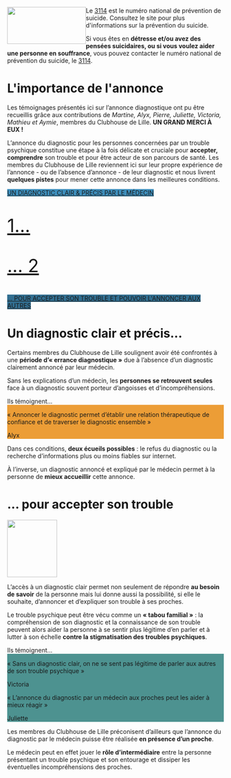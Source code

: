 <div class="tel_3114">
    <img src="{{ ASSET static/misc/3114.webp }}" width="183" height="86" style="float: left;" alt="" />
    <div>
        <p>Le <a href="https://3114.fr/">3114</a> est le numéro national de prévention de suicide. Consultez le site pour plus d'informations sur la prévention du suicide.
        <p>Si vous êtes en <b>détresse et/ou avez des pensées suicidaires, ou si vous voulez aider une personne en souffrance</b>, vous pouvez contacter le numéro national de prévention du suicide, le <a href="tel:3114">3114</a>.
    </div>
</div>

# L'importance de l'annonce

Les témoignages présentés ici sur l’annonce diagnostique ont pu être recueillis grâce aux contributions de *Martine, Alyx, Pierre, Juliette, Victoria, Mathieu et Aymie*, membres du Clubhouse de Lille. **UN GRAND MERCI À EUX !**

L’annonce du diagnostic pour les personnes concernées par un trouble psychique constitue une étape à la fois délicate et cruciale pour **accepter, comprendre** son trouble et pour être acteur de son parcours de santé. Les membres du Clubhouse de Lille reviennent ici sur leur propre expérience de l’annonce - ou de l’absence d’annonce - de leur diagnostic et nous livrent **quelques pistes** pour mener cette annonce dans les meilleures conditions.

<div class="links">
    <a href="#un-diagnostic-clair-et-precis" style="background: #3d8ebc; --hover: #2e77a0;">
        Un diagnostic clair & précis par le médecin
        <p style="font-size: 3em;">1...</p>
    </a>
    <a href="#pour-accepter-son-trouble" style="background: #316e90; --hover: #28607f;">
        <p style="font-size: 3em;">... 2</p>
        ... pour accepter son trouble et pouvoir l'annoncer aux autres
    </a>
</div>

# Un diagnostic clair et précis...

Certains membres du Clubhouse de Lille soulignent avoir été confrontés à une **période d’« errance diagnostique »** due à l’absence d’un diagnostic clairement annoncé par leur médecin.

Sans les explications d’un médecin, les **personnes se retrouvent seules** face à un diagnostic souvent porteur d’angoisses et d’incompréhensions.

<div class="quotes">
    <div class="intro">Ils témoignent...</div>
    <div class="content" style="background: #ec9d36;">
        <img src="{{ ASSET static/clubhouse/talk.png }}" alt="" />
        <div>
            <p>« Annoncer le diagnostic permet d’établir une relation thérapeutique de confiance et
        de traverser le diagnostic ensemble »
            <p>Alyx
        </div>
    </div>
</div>

Dans ces conditions, **deux écueils possibles** : le refus du diagnostic ou la recherche d’informations  plus ou moins fiables sur internet.

À l’inverse, un diagnostic annoncé et expliqué par le médecin permet à la personne de **mieux accueillir** cette annonce.

# ... pour accepter son trouble

<img src="{{ ASSET static/clubhouse/people1.png }}" class="inline" width="116" height="133" alt="" />

L’accès à un diagnostic clair permet non seulement de répondre **au besoin de savoir** de la personne mais lui donne aussi la possibilité, si elle le souhaite, d’annoncer et d’expliquer son trouble à ses proches.

Le trouble psychique peut être vécu comme un **« tabou familial »** : la compréhension de son diagnostic et la connaissance de son trouble peuvent alors aider la personne à se sentir plus légitime d’en parler et à lutter à son échelle **contre la stigmatisation des troubles psychiques**.

<div class="quotes">
    <div class="intro">Ils témoignent...</div>
    <div class="content" style="background: #4d9290;">
        <img src="{{ ASSET static/clubhouse/talk.png }}" alt="" />
        <div>
            <p>« Sans un diagnostic clair, on ne se sent pas légitime de parler aux autres de son trouble psychique »
            <p>Victoria
        </div>
        <div>
            <p>« L’annonce du diagnostic par un médecin aux proches peut les aider à mieux réagir »
            <p>Juliette
        </div>
    </div>
</div>

Les membres du Clubhouse de Lille préconisent d’ailleurs que l’annonce du diagnostic par le médecin puisse être réalisée **en présence d’un proche**.

Le médecin peut en effet jouer le **rôle d’intermédiaire** entre la personne présentant un trouble psychique et son entourage et dissiper les éventuelles incompréhensions des proches.

<style>
    .links { text-transform: uppercase; }
</style>
